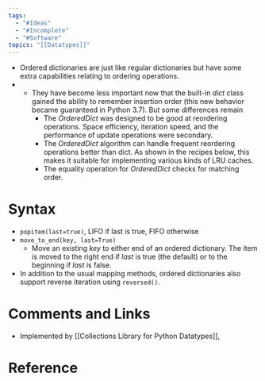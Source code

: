 ```yaml
---
tags:
  - "#Ideas"
  - "#Incomplete"
  - "#Software"
topics: "[[Datatypes]]"
---
```


- Ordered dictionaries are just like regular dictionaries but have some extra capabilities relating to ordering operations. 
- - They have become less important now that the built-in *dict* class gained the ability to remember insertion order (this new behavior became guaranteed in Python 3.7). But some differences remain
	- The *OrderedDict* was designed to be good at reordering operations. Space efficiency, iteration speed, and the performance of update operations were secondary.
	- The *OrderedDict* algorithm can handle frequent reordering operations better than dict. As shown in the recipes below, this makes it suitable for implementing various kinds of LRU caches.
	- The equality operation for *OrderedDict* checks for matching order.
# Syntax
- `popitem(last=true)`, LIFO if last is true, FIFO otherwise
- `move_to_end(key, last=True)`
	- Move an existing _key_ to either end of an ordered dictionary. The item is moved to the right end if _last_ is true (the default) or to the beginning if _last_ is false.
- In addition to the usual mapping methods, ordered dictionaries also support reverse iteration using `reversed()`.
# Comments and Links
- Implemented by [[Collections Library for Python Datatypes]], 
# Reference